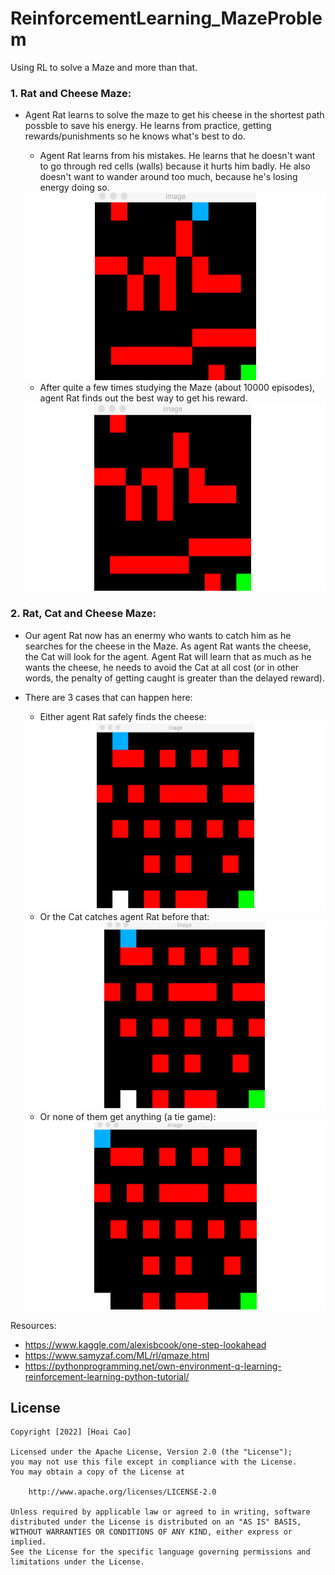 # ReinforcementLearning_MazeProblem
Using RL to solve a Maze and more than that.

### 1. Rat and Cheese Maze:
- Agent Rat learns to solve the maze to get his cheese in the shortest path possble to save his energy. He learns from practice, getting rewards/punishments so he knows what's best to do.
    
    - Agent Rat learns from his mistakes. He learns that he doesn't want to go through red cells (walls) because it hurts him badly. He also doesn't want to wander around too much, because he's losing energy doing so.

    <img src="Rat_Maze/images/learning_rat.gif" width="550" height="300" />

    - After quite a few times studying the Maze (about 10000 episodes), agent Rat finds out the best way to get his reward.

    <img src="Rat_Maze/images/trained_rat.gif" width="550" height="300" />

### 2. Rat, Cat and Cheese Maze:
- Our agent Rat now has an enermy who wants to catch him as he searches for the cheese in the Maze. As agent Rat wants the cheese, the Cat will look for the agent. Agent Rat will learn that as much as he wants the cheese, he needs to avoid the Cat at all cost (or in other words, the penalty of getting caught is greater than the delayed reward).
- There are 3 cases that can happen here:
    - Either agent Rat safely finds the cheese:

    <img src="Rat_Cat_Maze/images/getCheese.gif" width="550" height="300" />

    - Or the Cat catches agent Rat before that:

    <img src="Rat_Cat_Maze/images/getCaught.gif" width="550" height="300" />

    - Or none of them get anything (a tie game):

    <img src="Rat_Cat_Maze/images/tieGame.gif" width="550" height="300" />








Resources:
 - https://www.kaggle.com/alexisbcook/one-step-lookahead
 - https://www.samyzaf.com/ML/rl/qmaze.html
 - https://pythonprogramming.net/own-environment-q-learning-reinforcement-learning-python-tutorial/

## License

    Copyright [2022] [Hoai Cao]

    Licensed under the Apache License, Version 2.0 (the "License");
    you may not use this file except in compliance with the License.
    You may obtain a copy of the License at

        http://www.apache.org/licenses/LICENSE-2.0

    Unless required by applicable law or agreed to in writing, software
    distributed under the License is distributed on an "AS IS" BASIS,
    WITHOUT WARRANTIES OR CONDITIONS OF ANY KIND, either express or implied.
    See the License for the specific language governing permissions and
    limitations under the License.
